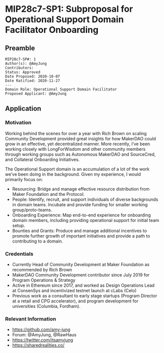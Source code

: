 # MIP28c7-SP1: Subproposal for Operational Support Domain Facilitator Onboarding

## Preamble

```
MIP28c7-SP#: 1
Author(s): @AmyJung
Contributors:
Status: Approved
Date Proposed: 2020-10-07
Date Ratified: 2020-11-27
---
Domain Role: Operational Support Domain Facilitator
Proposed Applicant: @AmyJung
```

## Application

### Motivation

Working behind the scenes for over a year with Rich Brown on scaling Community Development provided great insights for how MakerDAO could grow in an effective, yet decentralized manner. More recently, I’ve been working closely with LongForWisdom and other community members through working groups such as Autonomous MakerDAO and SourceCred, and Collateral Onboarding Initiatives.

The Operational Support domain is an accumulation of a lot of the work we’ve been doing in the background. Given my experience, I would primarily focus on:
* Resourcing: Bridge and manage effective resource distribution from Maker Foundation and the Protocol.
* People: Identify, recruit, and support individuals of diverse backgrounds in domain teams. Incubate and provide funding for smaller working group/proto-teams.
* Onboarding Experience: Map end-to-end experience for onboarding domain members, including providing operational support for initial team setup.
* Bounties and Grants: Produce and manage additional incentives to promote further growth of important initiatives and provide a path to contributing to a domain.

### Credentials

* Currently Head of Community Development at Maker Foundation as recommended by Rich Brown
* MakerDAO Community Development contributor since July 2019 for Program Operations & Strategy
* Active in Ethereum since 2017, and worked as Design Operations Lead at ConsenSys and incentivized testnet launch at cLabs (Celo)
* Previous work as a consultant to early stage startups (Program Director at a retail and CPG accelerator), and program development for universities (Columbia, Fordham).

### Relevant Information

* https://github.com/amy-jung
* Forum: @AmyJung, @RawHaus
* https://twitter.com/itsamyjung
* https://sharedrealities.co/
